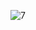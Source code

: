 ![7](https://user-images.githubusercontent.com/100506477/210616852-fe12c3d3-c998-4fb6-a9b2-aaef78310fd8.png)
